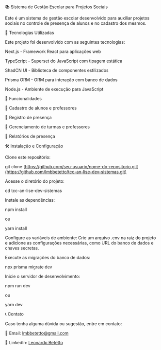 📚 Sistema de Gestão Escolar para Projetos Sociais

Este é um sistema de gestão escolar desenvolvido para auxiliar projetos sociais no controle de presença de alunos e no cadastro dos mesmos.

🚀 Tecnologias Utilizadas

Este projeto foi desenvolvido com as seguintes tecnologias:

Next.js - Framework React para aplicações web

TypeScript - Superset do JavaScript com tipagem estática

ShadCN UI - Biblioteca de componentes estilizados

Prisma ORM - ORM para interação com banco de dados

Node.js - Ambiente de execução para JavaScript

🎯 Funcionalidades

📌 Cadastro de alunos e professores

📌 Registro de presença

📌 Gerenciamento de turmas e professores

📌 Relatórios de presença

🛠️ Instalação e Configuração

Clone este repositório:

git clone [https://github.com/seu-usuario/nome-do-repositorio.git](https://github.com/lmbbetetto/tcc-an-lise-dev-sistemas.git)

Acesse o diretório do projeto:

cd tcc-an-lise-dev-sistemas

Instale as dependências:

npm install

ou

yarn install

Configure as variáveis de ambiente:
Crie um arquivo .env na raiz do projeto e adicione as configurações necessárias, como URL do banco de dados e chaves secretas.

Execute as migrações do banco de dados:

npx prisma migrate dev

Inicie o servidor de desenvolvimento:

npm run dev

ou

yarn dev

📞 Contato

Caso tenha alguma dúvida ou sugestão, entre em contato:

📧 Email: lmbbetetto@gmail.com

🔗 LinkedIn: [Leonardo Betetto](https://www.linkedin.com/in/leonardobetetto/)
